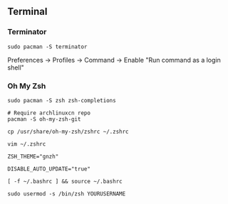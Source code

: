 ## Terminal

### Terminator

```
sudo pacman -S terminator
```

Preferences -> Profiles -> Command -> Enable "Run command as a login shell"

### Oh My Zsh

```
sudo pacman -S zsh zsh-completions
```

```
# Require archlinuxcn repo
pacman -S oh-my-zsh-git
```

```
cp /usr/share/oh-my-zsh/zshrc ~/.zshrc

vim ~/.zshrc

ZSH_THEME="gnzh"

DISABLE_AUTO_UPDATE="true"

[ -f ~/.bashrc ] && source ~/.bashrc
```

```
sudo usermod -s /bin/zsh YOURUSERNAME
```
